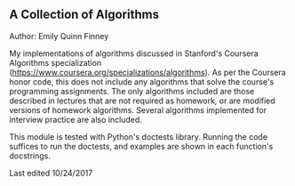 ## A Collection of Algorithms
Author: Emily Quinn Finney

My implementations of algorithms discussed in Stanford's Coursera Algorithms 
specialization (https://www.coursera.org/specializations/algorithms). As per 
the Coursera honor code, this does not include any algorithms that solve the 
course's programming assignments. The only algorithms included are those 
described in lectures that are not required as homework, or are modified 
versions of homework algorithms. Several algorithms implemented for interview practice are also included.

This module is tested with Python's doctests library. Running the code suffices
to run the doctests, and examples are shown in each function's docstrings. 

Last edited 10/24/2017